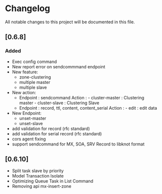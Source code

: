 # Changelog
All notable changes to this project will be documented in this file.

## [0.6.8]
### Added
- Exec config command
- New report error on sendcommmand endpoint
- New feature: 
    - zone-clustering
    - multiple master
    - multiple slave
- New action: 
    - Endpoint : sendcommand
        Action :
            - cluster-master : Clustering master
            - cluster-slave  : Clustering Slave
    - Endpoint : record, ttl, content, content_serial
        Action :
            - edit : edit data
- New Endpoint:
    - unset-master
    - unset-slave
- add validation for record (rfc standard)
- add validation for serial record (rfc standard)
- cors agent fixing
- support sendcommand for MX, SOA, SRV Record to libknot format

## [0.6.10]
- Split task slave by priority
- Model Transaction Isolate
- Optimizing Queue Task in List Command
- Removing api mx-insert-zone

